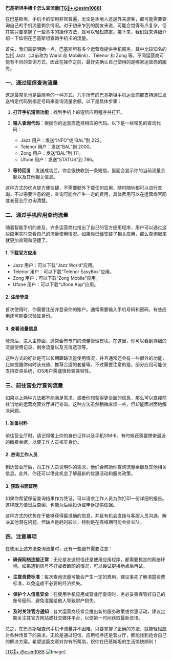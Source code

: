 **巴基斯坦手機卡怎么查流量[[TG💪+ @esim1088](https://t.me/s/esim1088)]**

在巴基斯坦，手机卡的使用非常普遍，无论是本地人还是外来游客，都可能需要查询自己的手机流量剩余情况。对于初来乍到的朋友来说，可能会觉得有点复杂，但其实只要掌握了一些基本的操作方法，就可以轻松搞定。接下来，我们就来详细介绍一下如何在巴基斯坦查询手机卡的流量。

首先，我们需要明确一点，巴基斯坦有多个运营商提供手机服务，其中比较知名的包括 Jazz（以前称为 Warid 和 Mobilink）、Telenor 和 Zong 等。不同运营商可能有不同的查询方式，因此在操作之前，最好先确认自己使用的是哪家运营商的服务。

### 一、通过短信查询流量

这是最常见也是最简单的一种方式。几乎所有的巴基斯坦手机运营商都支持通过发送特定代码到指定号码来查询流量余额。以下是具体步骤：

1. **打开手机短信功能**：找到手机上的短信应用程序并打开。
   
2. **输入查询代码**：根据你的运营商选择相应的代码。以下是一些常见的查询代码：
   - Jazz 用户：发送“INFO”或“BAL”到 222。
   - Telenor 用户：发送“BAL”到 2000。
   - Zong 用户：发送“BAL”到 111。
   - Ufone 用户：发送“STATUS”到 786。

3. **等待回复**：发送成功后，你会很快收到一条短信，里面会显示你的当前流量余额以及其他相关信息。

这种方式的优点是方便快捷，不需要额外下载任何应用，随时随地都可以进行查询。不过需要注意的是，查询可能会产生一定的费用，具体费用可以在运营商官网或者营业厅咨询清楚。

### 二、通过手机应用查询流量

随着智能手机的普及，许多运营商也推出了自己的官方应用程序，用户可以通过这些应用实时查看自己的流量使用情况。如果你已经安装了相关应用，那么查询起来就更加直观和便捷了。

#### 1. 下载官方应用

- Jazz 用户：可以下载“Jazz World”应用。
- Telenor 用户：可以下载“Telenor EasyBox”应用。
- Zong 用户：可以下载“Zong Mobile”应用。
- Ufone 用户：可以下载“Ufone App”应用。

#### 2. 注册登录

首次使用时，你需要注册并登录你的账户。通常需要输入手机号码和密码，有些应用还可能要求验证身份。

#### 3. 查看流量信息

登录后，进入主界面，通常会有专门的流量管理模块。在这里，你可以看到详细的流量使用记录、剩余流量以及充值选项等。

这种方式的好处是可以长期跟踪流量使用情况，并且通常还会有一些额外的功能，比如提醒你何时该充值、推荐合适的套餐等。不过需要注意的是，部分应用可能仅支持安卓系统，iOS用户需谨慎检查兼容性。

### 三、前往营业厅查询流量

如果以上两种方法都不能满足需求，或者你想获得更全面的信息，那么可以直接前往当地的运营商营业厅进行查询。这种方法虽然稍微麻烦一些，但却能面对面地解决问题。

#### 1. 准备材料

前往营业厅时，请记得带上你的身份证件以及手机SIM卡。有时候还需要携带最近的缴费单据，以便工作人员核实身份。

#### 2. 咨询工作人员

到达营业厅后，向工作人员说明你的需求，他们会帮助你查询流量余额及其他相关信息。此外，你还可以借此机会了解最新的优惠活动和服务政策。

#### 3. 获取书面证明

如果你希望保留查询结果作为凭证，可以请求工作人员为你打印一份详细的报告。这样既方便日后查阅，也能为后续投诉或申诉提供依据。

这种方式的优势在于能够获得最准确的信息，并且有机会直接与客服人员沟通，解决其他潜在问题。但缺点是耗时较长，特别是在高峰期可能会排长队。

### 四、注意事项

在使用上述方法查询流量时，还有一些细节需要注意：

- **确保网络连接正常**：无论是发送短信还是使用应用程序，都需要稳定的网络环境。如果遇到信号不好或者断网的情况，可以尝试更换地点后再试。
  
- **注意资费标准**：每次查询流量可能会产生一定的费用，建议事先了解清楚资费标准，以免造成不必要的经济损失。

- **保护个人信息安全**：在使用手机应用或营业厅查询时，务必妥善保管好自己的账号密码，避免泄露给他人导致财产损失。

- **及时关注官方通知**：各大运营商经常会推出新的服务政策或优惠活动，建议定期关注其官方网站或社交媒体平台，以便第一时间获取最新资讯。

总之，在巴基斯坦查询手机卡流量并不困难，只要掌握了正确的方法，就能轻松应对各种场景下的需求。无论是通过短信、应用程序还是营业厅，都能找到适合自己的解决方案。希望这篇文章对你有所帮助，祝你在巴基斯坦的生活愉快顺利！

[[TG💪+ @esim1088](https://t.me/s/esim1088) ![Image](https://i.postimg.cc/4NQfJmqS/Snipaste-2025-05-13-00-14-12.png)]